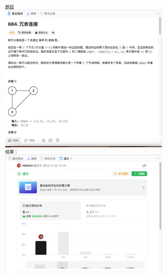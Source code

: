[题目](https://leetcode.cn/problems/redundant-connection/description/)
![pic](img.png)
结果：
![pic](result.png)